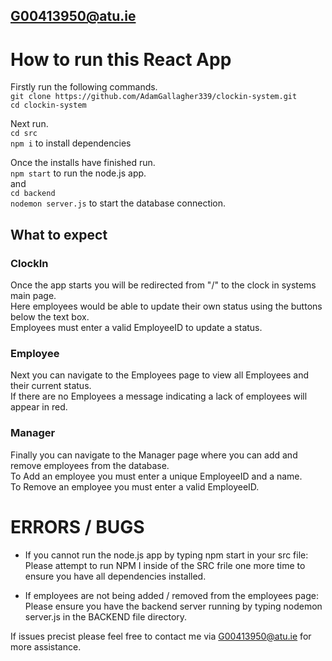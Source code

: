 ## 
## G00413950@atu.ie

# How to run this React App

Firstly run the following commands.\
`git clone https://github.com/AdamGallagher339/clockin-system.git`\
`cd clockin-system`

Next run.\
`cd src`\
`npm i` to install dependencies

Once the installs have finished run.\
`npm start` to run the node.js app.\
and\
`cd backend`\
`nodemon server.js` to start the database connection.

## What to expect

### ClockIn
Once the app starts you will be redirected from "/" to the clock in systems main page.\
Here employees would be able to update their own status using the buttons below the text box.\
Employees must enter a valid EmployeeID to update a status.

### Employee
Next you can navigate to the Employees page to view all Employees and their current status.\
If there are no Employees a message indicating a lack of employees will appear in red.

### Manager
Finally you can navigate to the Manager page where you can add and remove employees from the database.\
To Add an employee you must enter a unique EmployeeID and a name.\
To Remove an employee you must enter a valid EmployeeID.

# ERRORS / BUGS

- If you cannot run the node.js app by typing npm start in your src file:\
  Please attempt to run NPM I inside of the SRC frile one more time to ensure you have all dependencies installed.

- If employees are not being added / removed from the employees page:\
  Please ensure you have the backend server running by typing nodemon server.js in the BACKEND file directory.

If issues precist please feel free to contact me via G00413950@atu.ie for more assistance.
